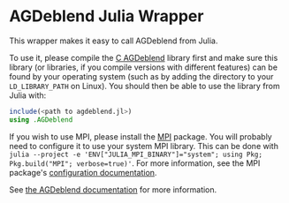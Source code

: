 # AGDeblend Julia Wrapper

This wrapper makes it easy to call AGDeblend from Julia.

To use it, please compile the [C AGDeblend](https://github.com/ar4/agdeblend) library first and make sure this library (or libraries, if you compile versions with different features) can be found by your operating system (such as by adding the directory to your `LD_LIBRARY_PATH` on Linux). You should then be able to use the library from Julia with:

```Julia
include(<path to agdeblend.jl>)
using .AGDeblend
```

If you wish to use MPI, please install the [MPI](https://www.juliapackages.com/p/mpi) package. You will probably need to configure it to use your system MPI library. This can be done with `julia --project -e 'ENV["JULIA_MPI_BINARY"]="system"; using Pkg; Pkg.build("MPI"; verbose=true)'`. For more information, see the MPI package's [configuration documentation](https://juliaparallel.github.io/MPI.jl/stable/configuration/).

See [the AGDeblend documentation](https://ausargeo.pages.dev/agdeblend) for more information.
